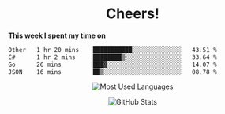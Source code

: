 <h1 align="center">Cheers!</h1>

**This week I spent my time on**
<!--START_SECTION:waka-->

```txt
Other   1 hr 20 mins    ███████████░░░░░░░░░░░░░░   43.51 %
C#      1 hr 2 mins     ████████▒░░░░░░░░░░░░░░░░   33.64 %
Go      26 mins         ███▓░░░░░░░░░░░░░░░░░░░░░   14.07 %
JSON    16 mins         ██▒░░░░░░░░░░░░░░░░░░░░░░   08.78 %
```

<!--END_SECTION:waka-->

<p align="center"><img src="https://github-readme-stats.vercel.app/api/top-langs/?username=thnkrn&layout=compact&hide=html&theme=tokyonight" alt="Most Used Languages" /></p>

<p align="center"><img src="https://github-readme-stats.vercel.app/api?username=thnkrn&show_icons=true&count_private=true&theme=tokyonight&show=reviews&hide_rank=false&rank_icon=github" alt="GitHub Stats" /></p>

<!-- <p align="center"><a href="https://wakatime.com"><img src="https://wakatime.com/share/@thnkrn/40092326-d1bd-471b-89da-9a7c63939402.png" /></p>
 -->
